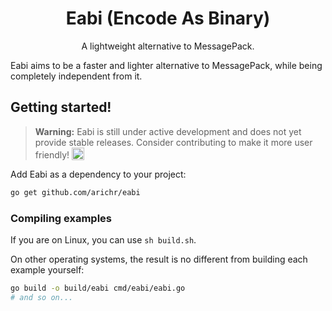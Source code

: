 <p align="center">
    <h1 align="center">Eabi (Encode As Binary)</h1>
    <p align="center">A lightweight alternative to MessagePack.</p>
</p>

Eabi aims to be a faster and lighter alternative to MessagePack, while being completely independent from it.

## Getting started!

> **Warning:**
> Eabi is still under active development and does not yet provide stable releases.
> Consider contributing to make it more user friendly! <img src="https://slackmojis.com/emojis/30273-meow_photo/image/1680406618/meow_photo.png" width="20" alt="" valign="bottom">

Add Eabi as a dependency to your project:
```bash
go get github.com/arichr/eabi
```

### Compiling examples
If you are on Linux, you can use `sh build.sh`.

On other operating systems, the result is no different from building each example yourself:
```sh
go build -o build/eabi cmd/eabi/eabi.go
# and so on...
```

<!--
## Roadmap

For the first release:
* [ ] Support `Map`
* [ ] Support `Uint64`
* [ ] Support `Int16`
* [ ] Support `Uint16`
* [ ] Support `Int8`
* [ ] Support `Uint8`
* [ ] Support `Float64`
* [ ] Support `String`
* [ ] Support slices and arrays
  * [ ] `[]byte` and `[...]byte` as special cases
* [ ] Support structures that implements `Marshaler`

Planned:
* [ ] Implement `typedef`
-->
